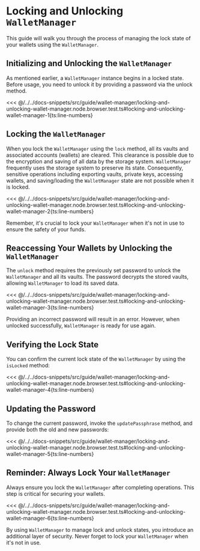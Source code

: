 # Locking and Unlocking `WalletManager`

This guide will walk you through the process of managing the lock state of your wallets using the `WalletManager`.

## Initializing and Unlocking the `WalletManager`

As mentioned earlier, a `WalletManager` instance begins in a locked state. Before usage, you need to unlock it by providing a password via the unlock method.

<<< @/../../docs-snippets/src/guide/wallet-manager/locking-and-unlocking-wallet-manager.node.browser.test.ts#locking-and-unlocking-wallet-manager-1{ts:line-numbers}

## Locking the `WalletManager`

When you lock the `WalletManager` using the `lock` method, all its vaults and associated accounts (wallets) are cleared. This clearance is possible due to the encryption and saving of all data by the storage system. `WalletManager` frequently uses the storage system to preserve its state. Consequently, sensitive operations including exporting vaults, private keys, accessing wallets, and saving/loading the `WalletManager` state are not possible when it is locked.

<<< @/../../docs-snippets/src/guide/wallet-manager/locking-and-unlocking-wallet-manager.node.browser.test.ts#locking-and-unlocking-wallet-manager-2{ts:line-numbers}

Remember, it's crucial to lock your `WalletManager` when it's not in use to ensure the safety of your funds.

## Reaccessing Your Wallets by Unlocking the `WalletManager`

The `unlock` method requires the previously set password to unlock the `WalletManager` and all its vaults. The password decrypts the stored vaults, allowing `WalletManager` to load its saved data.

<<< @/../../docs-snippets/src/guide/wallet-manager/locking-and-unlocking-wallet-manager.node.browser.test.ts#locking-and-unlocking-wallet-manager-3{ts:line-numbers}

Providing an incorrect password will result in an error. However, when unlocked successfully, `WalletManager` is ready for use again.

## Verifying the Lock State

You can confirm the current lock state of the `WalletManager` by using the `isLocked` method:

<<< @/../../docs-snippets/src/guide/wallet-manager/locking-and-unlocking-wallet-manager.node.browser.test.ts#locking-and-unlocking-wallet-manager-4{ts:line-numbers}

## Updating the Password

To change the current password, invoke the `updatePassphrase` method, and provide both the old and new passwords:

<<< @/../../docs-snippets/src/guide/wallet-manager/locking-and-unlocking-wallet-manager.node.browser.test.ts#locking-and-unlocking-wallet-manager-5{ts:line-numbers}

## Reminder: Always Lock Your `WalletManager`

Always ensure you lock the `WalletManager` after completing operations. This step is critical for securing your wallets.

<<< @/../../docs-snippets/src/guide/wallet-manager/locking-and-unlocking-wallet-manager.node.browser.test.ts#locking-and-unlocking-wallet-manager-6{ts:line-numbers}

By using `WalletManager` to manage lock and unlock states, you introduce an additional layer of security. Never forget to lock your `WalletManager` when it's not in use.
